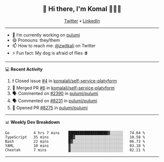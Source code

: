 <h2 align="center"> 👋 Hi there, I'm Komal 🧑🏾‍💻 </h2>
<p align="center">
    <a href="https://twitter.com/zwitkali">Twitter</a> •
    <a href="https://www.linkedin.com/in/komal-ali/">LinkedIn</a>
</p>

--------

- 🔭 I’m currently working on [pulumi](https://github.com/pulumi/pulumi)
- 😄 Pronouns: they/them
- 📫 How to reach me: [@zwitkali](https://twitter.com/zwitkali) on Twitter
- ⚡ Fun fact: My dog is afraid of flies 🪰

--------
💻 **Recent Activity**

<!--START_SECTION:activity-->
1. ❗️ Closed issue [#4](https://github.com/komalali/self-service-platyform/issues/4) in [komalali/self-service-platyform](https://github.com/komalali/self-service-platyform)
2. 🎉 Merged PR [#6](https://github.com/komalali/self-service-platyform/pull/6) in [komalali/self-service-platyform](https://github.com/komalali/self-service-platyform)
3. 🗣 Commented on [#2390](https://github.com/pulumi/pulumi/issues/2390) in [pulumi/pulumi](https://github.com/pulumi/pulumi)
4. 🗣 Commented on [#8231](https://github.com/pulumi/pulumi/issues/8231) in [pulumi/pulumi](https://github.com/pulumi/pulumi)
5. 💪 Opened PR [#8275](https://github.com/pulumi/pulumi/pull/8275) in [pulumi/pulumi](https://github.com/pulumi/pulumi)
<!--END_SECTION:activity-->

--------

📊 **Weekly Dev Breakdown**
<!--START_SECTION:waka-->
```text
Go           4 hrs 7 mins    ██████████████████▓░░░░░░   74.64 % 
TypeScript   35 mins         ██▓░░░░░░░░░░░░░░░░░░░░░░   10.58 % 
Bash         22 mins         █▓░░░░░░░░░░░░░░░░░░░░░░░   06.73 % 
YAML         10 mins         ▓░░░░░░░░░░░░░░░░░░░░░░░░   03.18 % 
Cheetah      7 mins          ▓░░░░░░░░░░░░░░░░░░░░░░░░   02.21 % 
```
<!--END_SECTION:waka-->

--------
